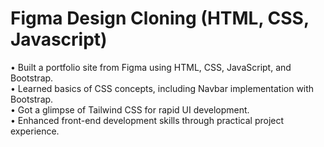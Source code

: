 # Figma Design Cloning (HTML, CSS, Javascript)

• Built a portfolio site from Figma using HTML, CSS, JavaScript, and Bootstrap.<br>
• Learned basics of CSS concepts, including Navbar implementation with Bootstrap.<br>
• Got a glimpse of Tailwind CSS for rapid UI development.<br>
• Enhanced front-end development skills through practical project experience.<br>
